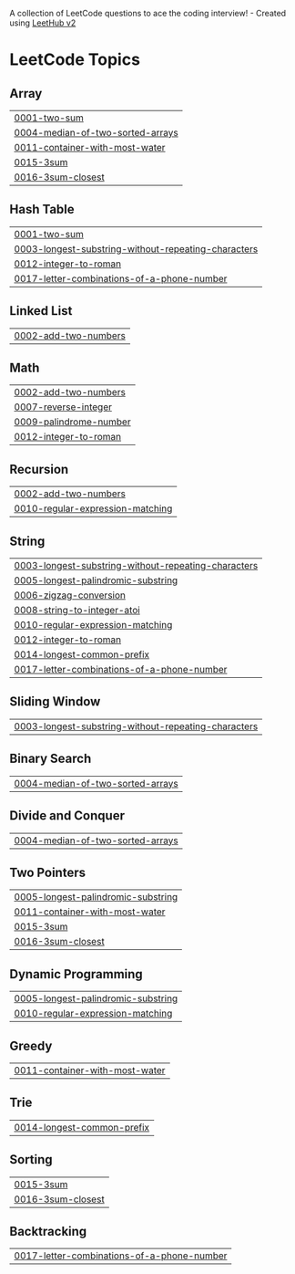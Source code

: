 A collection of LeetCode questions to ace the coding interview! - Created using [LeetHub v2](https://github.com/arunbhardwaj/LeetHub-2.0)
<!---LeetCode Topics Start-->
# LeetCode Topics
## Array
|  |
| ------- |
| [0001-two-sum](https://github.com/yagnesh767/Leetcode/tree/master/0001-two-sum) |
| [0004-median-of-two-sorted-arrays](https://github.com/yagnesh767/Leetcode/tree/master/0004-median-of-two-sorted-arrays) |
| [0011-container-with-most-water](https://github.com/yagnesh767/Leetcode/tree/master/0011-container-with-most-water) |
| [0015-3sum](https://github.com/yagnesh767/Leetcode/tree/master/0015-3sum) |
| [0016-3sum-closest](https://github.com/yagnesh767/Leetcode/tree/master/0016-3sum-closest) |
## Hash Table
|  |
| ------- |
| [0001-two-sum](https://github.com/yagnesh767/Leetcode/tree/master/0001-two-sum) |
| [0003-longest-substring-without-repeating-characters](https://github.com/yagnesh767/Leetcode/tree/master/0003-longest-substring-without-repeating-characters) |
| [0012-integer-to-roman](https://github.com/yagnesh767/Leetcode/tree/master/0012-integer-to-roman) |
| [0017-letter-combinations-of-a-phone-number](https://github.com/yagnesh767/Leetcode/tree/master/0017-letter-combinations-of-a-phone-number) |
## Linked List
|  |
| ------- |
| [0002-add-two-numbers](https://github.com/yagnesh767/Leetcode/tree/master/0002-add-two-numbers) |
## Math
|  |
| ------- |
| [0002-add-two-numbers](https://github.com/yagnesh767/Leetcode/tree/master/0002-add-two-numbers) |
| [0007-reverse-integer](https://github.com/yagnesh767/Leetcode/tree/master/0007-reverse-integer) |
| [0009-palindrome-number](https://github.com/yagnesh767/Leetcode/tree/master/0009-palindrome-number) |
| [0012-integer-to-roman](https://github.com/yagnesh767/Leetcode/tree/master/0012-integer-to-roman) |
## Recursion
|  |
| ------- |
| [0002-add-two-numbers](https://github.com/yagnesh767/Leetcode/tree/master/0002-add-two-numbers) |
| [0010-regular-expression-matching](https://github.com/yagnesh767/Leetcode/tree/master/0010-regular-expression-matching) |
## String
|  |
| ------- |
| [0003-longest-substring-without-repeating-characters](https://github.com/yagnesh767/Leetcode/tree/master/0003-longest-substring-without-repeating-characters) |
| [0005-longest-palindromic-substring](https://github.com/yagnesh767/Leetcode/tree/master/0005-longest-palindromic-substring) |
| [0006-zigzag-conversion](https://github.com/yagnesh767/Leetcode/tree/master/0006-zigzag-conversion) |
| [0008-string-to-integer-atoi](https://github.com/yagnesh767/Leetcode/tree/master/0008-string-to-integer-atoi) |
| [0010-regular-expression-matching](https://github.com/yagnesh767/Leetcode/tree/master/0010-regular-expression-matching) |
| [0012-integer-to-roman](https://github.com/yagnesh767/Leetcode/tree/master/0012-integer-to-roman) |
| [0014-longest-common-prefix](https://github.com/yagnesh767/Leetcode/tree/master/0014-longest-common-prefix) |
| [0017-letter-combinations-of-a-phone-number](https://github.com/yagnesh767/Leetcode/tree/master/0017-letter-combinations-of-a-phone-number) |
## Sliding Window
|  |
| ------- |
| [0003-longest-substring-without-repeating-characters](https://github.com/yagnesh767/Leetcode/tree/master/0003-longest-substring-without-repeating-characters) |
## Binary Search
|  |
| ------- |
| [0004-median-of-two-sorted-arrays](https://github.com/yagnesh767/Leetcode/tree/master/0004-median-of-two-sorted-arrays) |
## Divide and Conquer
|  |
| ------- |
| [0004-median-of-two-sorted-arrays](https://github.com/yagnesh767/Leetcode/tree/master/0004-median-of-two-sorted-arrays) |
## Two Pointers
|  |
| ------- |
| [0005-longest-palindromic-substring](https://github.com/yagnesh767/Leetcode/tree/master/0005-longest-palindromic-substring) |
| [0011-container-with-most-water](https://github.com/yagnesh767/Leetcode/tree/master/0011-container-with-most-water) |
| [0015-3sum](https://github.com/yagnesh767/Leetcode/tree/master/0015-3sum) |
| [0016-3sum-closest](https://github.com/yagnesh767/Leetcode/tree/master/0016-3sum-closest) |
## Dynamic Programming
|  |
| ------- |
| [0005-longest-palindromic-substring](https://github.com/yagnesh767/Leetcode/tree/master/0005-longest-palindromic-substring) |
| [0010-regular-expression-matching](https://github.com/yagnesh767/Leetcode/tree/master/0010-regular-expression-matching) |
## Greedy
|  |
| ------- |
| [0011-container-with-most-water](https://github.com/yagnesh767/Leetcode/tree/master/0011-container-with-most-water) |
## Trie
|  |
| ------- |
| [0014-longest-common-prefix](https://github.com/yagnesh767/Leetcode/tree/master/0014-longest-common-prefix) |
## Sorting
|  |
| ------- |
| [0015-3sum](https://github.com/yagnesh767/Leetcode/tree/master/0015-3sum) |
| [0016-3sum-closest](https://github.com/yagnesh767/Leetcode/tree/master/0016-3sum-closest) |
## Backtracking
|  |
| ------- |
| [0017-letter-combinations-of-a-phone-number](https://github.com/yagnesh767/Leetcode/tree/master/0017-letter-combinations-of-a-phone-number) |
<!---LeetCode Topics End-->